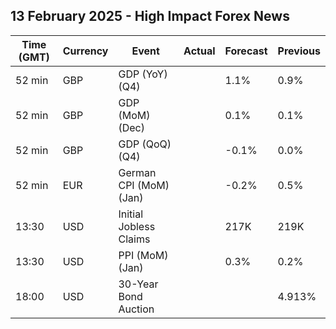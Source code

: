 ## 13 February 2025 - High Impact Forex News

| Time (GMT) | Currency | Event | Actual | Forecast | Previous |
|------|----------|-------|--------|----------|----------|
| 52 min | GBP | GDP (YoY) (Q4) |  | 1.1% | 0.9% |
| 52 min | GBP | GDP (MoM) (Dec) |  | 0.1% | 0.1% |
| 52 min | GBP | GDP (QoQ) (Q4) |  | -0.1% | 0.0% |
| 52 min | EUR | German CPI (MoM) (Jan) |  | -0.2% | 0.5% |
| 13:30 | USD | Initial Jobless Claims |  | 217K | 219K |
| 13:30 | USD | PPI (MoM) (Jan) |  | 0.3% | 0.2% |
| 18:00 | USD | 30-Year Bond Auction |  |  | 4.913% |
